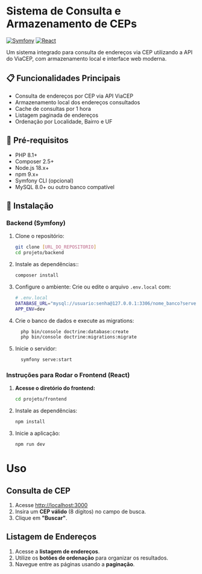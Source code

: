 # Sistema de Consulta e Armazenamento de CEPs

[![Symfony](https://img.shields.io/badge/Symfony-6.x-%23000000.svg?style=flat&logo=symfony)](https://symfony.com)
[![React](https://img.shields.io/badge/React-18.x-%2361DAFB.svg?style=flat&logo=react)](https://reactjs.org)

Um sistema integrado para consulta de endereços via CEP utilizando a API do ViaCEP, com armazenamento local e interface web moderna.

## 📋 Funcionalidades Principais
- Consulta de endereços por CEP via API ViaCEP
- Armazenamento local dos endereços consultados
- Cache de consultas por 1 hora
- Listagem paginada de endereços
- Ordenação por Localidade, Bairro e UF

## 🚀 Pré-requisitos
- PHP 8.1+
- Composer 2.5+
- Node.js 18.x+
- npm 9.x+
- Symfony CLI (opcional)
- MySQL 8.0+ ou outro banco compatível

## 🔧 Instalação

### Backend (Symfony)
1. Clone o repositório:
   ```bash
   git clone [URL_DO_REPOSITORIO]
   cd projeto/backend

2. Instale as dependências::
   ```bash
   composer install
   
3. Configure o ambiente:
    Crie ou edite o arquivo `.env.local` com:
   ```bash
   # .env.local
   DATABASE_URL="mysql://usuario:senha@127.0.0.1:3306/nome_banco?serverVersion=8.0&charset=utf8mb4"
   APP_ENV=dev

4. Crie o banco de dados e execute as migrations:
   ```bash
     php bin/console doctrine:database:create
     php bin/console doctrine:migrations:migrate

5. Inicie o servidor:
   ```bash
     symfony serve:start

### Instruções para Rodar o Frontend (React)

1. **Acesse o diretório do frontend:**
   ```bash
   cd projeto/frontend

2. Instale as dependências:
   ```bash
   npm install

3. Inicie a aplicação:
   ```bash
   npm run dev

# Uso

## Consulta de CEP

1. Acesse [http://localhost:3000](http://localhost:3000)
2. Insira um **CEP válido** (8 dígitos) no campo de busca.
3. Clique em **"Buscar"**.

## Listagem de Endereços

1. Acesse a **listagem de endereços**.
2. Utilize os **botões de ordenação** para organizar os resultados.
3. Navegue entre as páginas usando a **paginação**.

